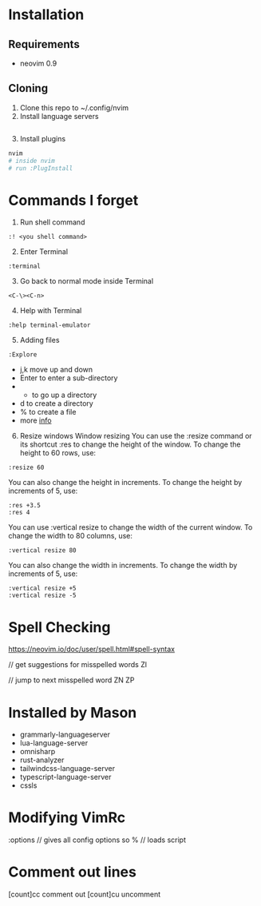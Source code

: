 # Installation
## Requirements
- neovim 0.9
## Cloning
1. Clone this repo to ~/.config/nvim
2. Install language servers
```sh

```
3. Install plugins
```sh
nvim
# inside nvim
# run :PlugInstall
```


# Commands I forget
1. Run shell command
```
:! <you shell command>
```
2. Enter Terminal
```
:terminal
```
3. Go back to normal mode inside Terminal
```
<C-\><C-n>
```
4. Help with Terminal
```
:help terminal-emulator
```
5. Adding files
```
:Explore
```
- j,k move up and down
- Enter to enter a sub-directory
- - to go up a directory
- d to create a directory
- % to create a file
- more [info](https://dev.to/asyraf/how-to-make-a-new-file-or-directory-in-vim-553f)
6. Resize windows
Window resizing
You can use the :resize command or its shortcut :res to change the height of the window. To change the height to 60 rows, use:

```
:resize 60
```

You can also change the height in increments. To change the height by increments of 5, use:

```
:res +3.5
:res 4
```

You can use :vertical resize to change the width of the current window. To change the width to 80 columns, use:

```
:vertical resize 80
```

You can also change the width in increments. To change the width by increments of 5, use:

```
:vertical resize +5
:vertical resize -5
```


# Spell Checking
https://neovim.io/doc/user/spell.html#spell-syntax

// get suggestions for misspelled words
Zl

// jump to next misspelled word
ZN
ZP

# Installed by Mason
- grammarly-languageserver
- lua-language-server
- omnisharp
- rust-analyzer
- tailwindcss-language-server
- typescript-language-server
- cssls


# Modifying VimRc
:options  // gives all config options
so % // loads script

# Comment out lines
[count]<leader>cc comment out
[count]<leader>cu uncomment
